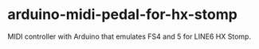 # arduino-midi-pedal-for-hx-stomp
MIDI controller with Arduino that emulates FS4 and 5 for LINE6 HX Stomp.
